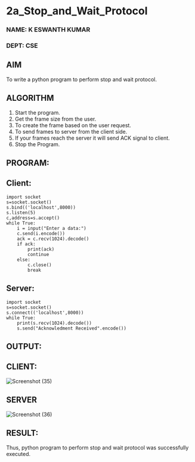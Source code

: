 # 2a_Stop_and_Wait_Protocol

### NAME: K ESWANTH KUMAR
### DEPT: CSE
## AIM 
To write a python program to perform stop and wait protocol.
## ALGORITHM
1. Start the program.
2. Get the frame size from the user.
3. To create the frame based on the user request.
4. To send frames to server from the client side.
5. If your frames reach the server it will send ACK signal to client.
6. Stop the Program.
## PROGRAM:
## Client:
```
import socket
s=socket.socket()
s.bind(('localhost',8000))
s.listen(5)
c,address=s.accept()
while True:
    i = input("Enter a data:")
    c.send(i.encode())
    ack = c.recv(1024).decode()
    if ack:
        print(ack)
        continue
    else:
        c.close()
        break
```

## Server:
```
import socket
s=socket.socket()
s.connect(('localhost',8000))
while True:
    print(s.recv(1024).decode())
    s.send("Acknowledment Received".encode())
```

## OUTPUT:
## CLIENT:
![Screenshot (35)](https://github.com/eswanth2005/2a_Stop_and_Wait_Protocol/assets/164656722/f5230ae6-d33a-46d8-afb6-1f15ad027a19)

## SERVER
![Screenshot (36)](https://github.com/eswanth2005/2a_Stop_and_Wait_Protocol/assets/164656722/fb8d05a4-7add-417b-8290-b7c69da80e5b)

## RESULT:
Thus, python program to perform stop and wait protocol was successfully executed.
